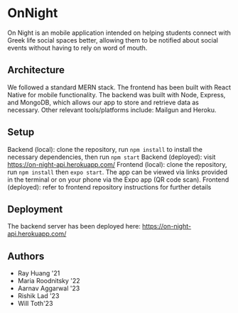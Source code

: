 # OnNight

On Night is an mobile application intended on helping students connect with Greek life social spaces better, allowing them to be notified about social events without having to rely on word of mouth.

## Architecture

We followed a standard MERN stack. The frontend has been built with React Native for mobile functionality. The backend was built with Node, Express, and MongoDB, which allows our app to store and retrieve data as necessary. Other relevant tools/platforms include: Mailgun and Heroku. 

## Setup

Backend (local): clone the repository, run `npm install` to install the necessary dependencies, then run `npm start`
Backend (deployed): visit https://on-night-api.herokuapp.com/
Frontend (local): clone the repository, run `npm install` then `expo start`. The app can be viewed via links provided in the terminal or on your phone via the Expo app (QR code scan).
Frontend (deployed): refer to frontend repository instructions for further details 

## Deployment

The backend server has been deployed here: https://on-night-api.herokuapp.com/

## Authors

* Ray Huang '21
* Maria Roodnitsky '22
* Aarnav Aggarwal '23
* Rishik Lad '23
* Will Toth'23 
